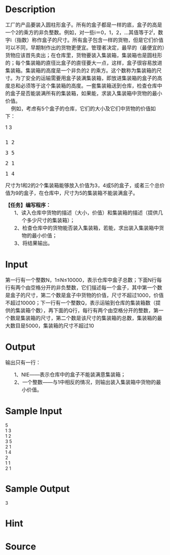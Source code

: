 
# Description

<div class="content"><div><span style="font-size: 12pt">工厂的产品要装入圆柱形盒子。所有的盒子都是一样的底，盒子的高是一个2的乘方的非负整数。例如，对一些i＝0，1，2，…其值等于2<sup>i</sup>，数字i（指数）称作盒子的尺寸。所有盒子包含一样的货物，但是它们价值可以不同，早期制作出的货物更便宜。管理者决定，最早的（最便宜的）货物应该首先卖出；在仓库里，货物要装入集装箱，集装箱也是圆柱形的；每个集装箱的直径比盒子的直径要大一点，这样，盒子很容易放进集装箱。集装箱的高度是一个非负的2 的乘方。这个数称为集装箱的尺寸。为了安全的运输需要用盒子装满集装箱，即放进集装箱的盒子的高度总和必须等于这个集装箱的高度。一套集装箱送到仓库，检查仓库中的盒子是否能装满所有的集装箱，如果能，求装入集装箱中货物的最小价值。</span></div>
<div><span style="font-size: 12pt">    </span><span style="font-size: 12pt">例如，考虑有5个盒子的仓库，它们的大小及它们中货物的价值如下：</span></div>
<p>
<divre></divre>
<span style="font-size: 12pt">1 3</span></p>
<pre></pre>
<pre><span style="font-size: 12pt">1 2</span></pre>
<pre><span style="font-size: 12pt">3 5</span></pre>
<pre><span style="font-size: 12pt">2 1</span></pre>
<pre><span style="font-size: 12pt">1 4</span></pre>
<p><span style="font-size: 12pt">尺寸为1和2的2个集装箱能够放入价值为3，4或5的盒子，或者三个总价值为9的盒子，在仓库中，尺寸为5的集装箱不能装满盒子。</span></p>
<div></div>
<div><b><span style="font-size: 12pt">【任务】编写程序：</span></b></div>
<div style="margin: 0cm 0cm 0pt 39pt; text-indent: -18pt"><span style="font-size: 12pt">1、</span><span style="font-size: 12pt">读入仓库中货物的描述（大小，价值）和集装箱的描述（提供几个多少尺寸的集装箱）；</span></div>
<div style="margin: 0cm 0cm 0pt 39pt; text-indent: -18pt"><span style="font-size: 12pt">2、</span><span style="font-size: 12pt">检查仓库中的货物能否装入集装箱，若能，求出装入集装箱中货物的最小价值；</span></div>
<div style="margin: 0cm 0cm 0pt 39pt; text-indent: -18pt"><span style="font-size: 12pt">3、</span><span style="font-size: 12pt">将结果输出。</span></div></div>

# Input

<div class="content"><div><span style="font-size: 12pt">第一行有一个整数N，1≤N≤10000，表示仓库中盒子总数；下面N行每行有两个由空格分开的非负整数，它们描述每一个盒子，其中第一个数是盒子的尺寸，第二个数是盒子中货物的价值，尺寸不超过1000，价值不超过10000；下一行有一个整数Q，表示运输到仓库的集装箱数（提供的集装箱个数），再下面的Q行，每行有两个由空格分开的整数，第一个数是集装箱的尺寸，第二个数是该尺寸的集装箱的总数，集装箱的最大数目是5000，集装箱的尺寸不超过10</span></div></div>

# Output

<div class="content"><p><span style="font-size: 12pt">输出只有一行：</span></p>
<div style="margin: 0cm 0cm 0pt 39pt; text-indent: -18pt"><span style="font-size: 12pt">1、</span><span style="font-size: 12pt">NIE</span><span style="font-size: 12pt">――表示仓库中的盒子不能装满意集装箱；</span></div>
<div style="margin: 0cm 0cm 0pt 39pt; text-indent: -18pt"><span style="font-size: 12pt">2、</span><span style="font-size: 12pt">一个整数――与1中相反的情况，则输出装入集装箱中货物的最小价值。</span></div></div>

# Sample Input

<div class="content"><span class="sampledata">5                                      <br/>
1 3<br/>
1 2<br/>
3 5<br/>
2 1<br/>
1 4<br/>
2<br/>
1 1<br/>
2 1<br/>
</span></div>

# Sample Output

<div class="content"><span class="sampledata">3</span></div>

# Hint

<div class="content"><p></p></div>

# Source

<div class="content"><p><a href="problemset.php?search="></a></p></div>

